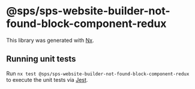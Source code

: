 # @sps/sps-website-builder-not-found-block-component-redux

This library was generated with [Nx](https://nx.dev).

## Running unit tests

Run `nx test @sps/sps-website-builder-not-found-block-component-redux` to execute the unit tests via [Jest](https://jestjs.io).

